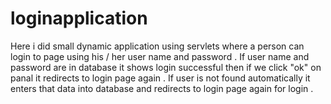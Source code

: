# loginapplication
Here i did small dynamic application using servlets where a person can login to page using his / her user name and password . 
If user name and password are in database it shows login successful then if we click "ok" on panal it redirects to login page again .
If user is not found automatically it enters that data into database and redirects to login page again for login .
